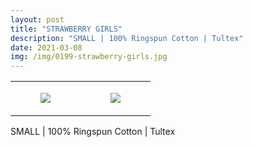 ```yaml
---
layout: post
title: "STRAWBERRY GIRLS"
description: "SMALL | 100% Ringspun Cotton | Tultex"
date: 2021-03-08
img: /img/0199-strawberry-girls.jpg
---
```




<table style="width:100%;"><tr><td style="vertical-align:top;">
      <figure class="tmblr-full" data-orig-height="2048" data-orig-width="1365" data-orig-src="https://concertshirts.netlify.app/shirts/0199/0199-01.jpg"><img src="https://64.media.tumblr.com/e00c614e5667764fead9ec90c3b5d7ed/94c6326729a8de02-84/s540x810/1df3cd8945808850492dd24a50c235c13abd2bd6.jpg" data-orig-height="2048" data-orig-width="1365" data-orig-src="https://concertshirts.netlify.app/shirts/0199/0199-01.jpg"/></figure></td>
    <td style="vertical-align:top;">
      <figure class="tmblr-full" data-orig-height="2048" data-orig-width="1365" data-orig-src="https://concertshirts.netlify.app/shirts/0199/0199-02.jpg"><img src="https://64.media.tumblr.com/a5aae1a37952932090384c4d51d35e50/94c6326729a8de02-1a/s540x810/5bb79472c0fa3bc1f6e0a3fca73102c02ad39879.jpg" data-orig-height="2048" data-orig-width="1365" data-orig-src="https://concertshirts.netlify.app/shirts/0199/0199-02.jpg"/></figure></td>
  </tr></table><p>
  SMALL | 100% Ringspun Cotton | Tultex
</p>
